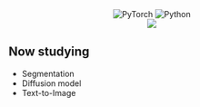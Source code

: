 
<div align='center'>
  <img alt="PyTorch" src ="https://img.shields.io/badge/PyTorch-EE4C2C.svg?&style=flat-square&logo=PyTorch&logoColor=white"/>
  <img alt="Python" src ="https://img.shields.io/badge/Python-3776AB.svg?&style=flat-square&logo=Python&logoColor=white"/>
</div>

<div align=center>
	<a href="https://github.com/WestChaeVI"><img src="https://hits.seeyoufarm.com/api/count/incr/badge.svg?url=https%3A%2F%2Fgithub.com%2FWestChaeVI&count_bg=%23000000&title_bg=%23000000&icon=github.svg&icon_color=%23E7E7E7&title=GitHub&edge_flat=false)"/></a>
</div>

## Now studying    

+ Segmentation  
+ Diffusion model    
+ Text-to-Image     
  


<!--
**WestChaeVI/WestChaeVI** is a ✨ _special_ ✨ repository because its `README.md` (this file) appears on your GitHub profile.

Here are some ideas to get you started:

- 🔭 I’m currently working on ...
- 🌱 I’m currently learning ...
- 👯 I’m looking to collaborate on ...
- 🤔 I’m looking for help with ...
- 💬 Ask me about ...
- 📫 How to reach me: ...
- 😄 Pronouns: ...
- ⚡ Fun fact: ...
-->
